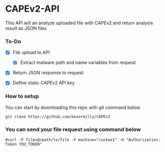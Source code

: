 # CAPEv2-API  

This API will an analyze uploaded file with CAPEv2 and return analysis result as JSON files

### To-Do

- [x] File upload to API
  - [x] Extract malware path and name variables from request 
- [x] Return JSON response to request
- [x] Define static CAPEv2 API key




### How to setup

You can start by downloading this repo with git command below
```
git clone https://github.com/kevoreilly/CAPEv2
```

### You can send your file request using command below
```
#curl -F file=@/path/to/file -F machine="cuckoo1" -H "Authorization: Token YOU_TOKEN" 
```
